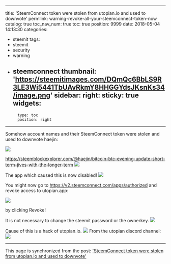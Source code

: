 
---
title: 'SteemConnect token were stolen from utopian.io and used to downvote'
permlink: warning-revoke-all-your-steemconnect-token-now
catalog: true
toc_nav_num: true
toc: true
position: 9999
date: 2018-05-04 14:13:30
categories:
- steemit
tags:
- steemit
- security
- warning
- steemconnect
thumbnail: 'https://steemitimages.com/DQmQc6BbLS9R3LE3Wi5441TbUAvRkmY8HHGGYdsJKsnKs34/image.png'
sidebar:
    right:
        sticky: true
widgets:
    -
        type: toc
        position: right
---


Somehow account names and their SteemConnect token were stolen and used to downvote haejin:

![](https://steemitimages.com/DQmQc6BbLS9R3LE3Wi5441TbUAvRkmY8HHGGYdsJKsnKs34/image.png)

https://steemblockexplorer.com/@haejin/bitcoin-btc-evening-update-short-term-jives-with-the-longer-term
![](https://steemitimages.com/DQmXGg576Jb5sG66pxezT2RwcrTdM3z9rrdSvsfMvrZGWMA/image.png)

The app which caused this is now disabled!
![](https://steemitimages.com/DQmdbsTKrin3mKHwRWZrHLxNkoi5e2ic7d3NLf9SW6UKRQ5/image.png)

You might now go to https://v2.steemconnect.com/apps/authorized and revoke access to utopian.app:

![](https://steemitimages.com/DQmY5Gyf1L3X2H6jXPHbHRtA5EPG8BvEL7iPYR39zNosRct/image.png)

by clicking Revoke!

It is not necessary to change the steemit password or the ownerkey.
![](https://steemitimages.com/DQmVBvdHP6m3rB9UTmUpjpoYiiXWTwQmdox5T6cUqpGGt3q/image.png)

Cause of this is a hack of utopian.io.
![](https://steemitimages.com/DQmUdB8Mxm7qCbxEu9kY2RCie21vXXb9Pt8cukU97DfWPG3/image.png)
From the utopian discord channel:
![](https://steemitimages.com/DQmXfU7RQ2yb87QiUHfCM3ZyZ2AdRgmftCAW7HQbcgrbCPj/image.png)

- - -

This page is synchronized from the post: ['SteemConnect token were stolen from utopian.io and used to downvote'](https://steemit.com/@holger80/warning-revoke-all-your-steemconnect-token-now)

